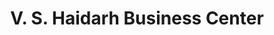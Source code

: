 ---
title: "V. S. Haidarh Business Center"
url: /monrovia/v-s-haidarh-business-center/
shop: Dorfladen
---